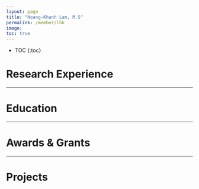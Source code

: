 ```yaml
---
layout: page
title: "Hoang-Khanh Lam, M.S"
permalink: /member/lhk
image: 
toc: true
---
```


* TOC
{:toc}

Research Experience
============


***

Education
============

***

Awards & Grants
============

***

Projects
============

